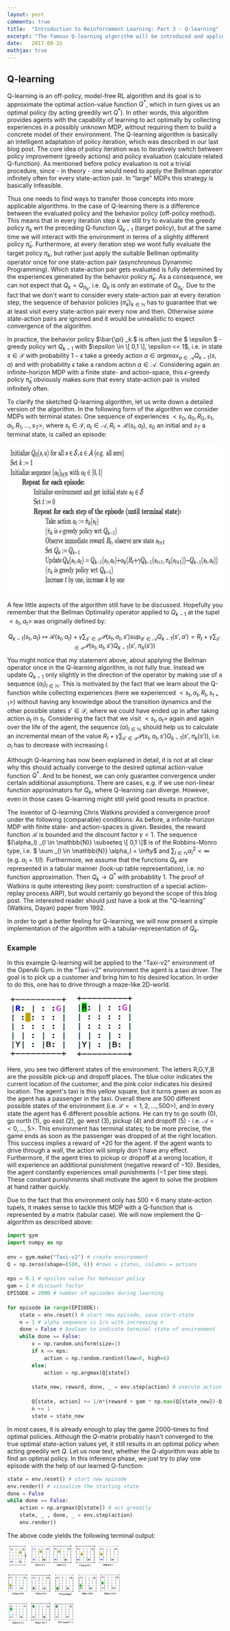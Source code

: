 ```yaml
---
layout: post
comments: true
title:  "Introduction to Reinforcement Learning: Part 3 - Q-learning"
excerpt: "The famous Q-learning algorithm will be introduced and applied to an easy environment of the OpenAI Gym. Besides, Deep Q-Networks will be presented as a powerful application of the Q-learning algorithm."
date:   2017-08-31
mathjax: true
---
```


## Q-learning

Q-learning is an off-policy, model-free RL algorithm and its goal is to approximate the optimal action-value function $Q ^{\ast}$, which in turn gives us an optimal policy (by acting greedily wrt $Q ^{\ast}$). In other words, this algorithm provides agents with the capability of learning to act optimally by collecting experiences in a possibly unknown MDP, without requiring them to build a concrete model of their environment. 
The Q-learning algorithm is basically an intelligent adaptation of policy iteration, which was described in our last blog post. The core idea of policy iteration was to iteratively switch between policy improvement (greedy actions) and policy evaluation (calculate related Q-function). As mentioned before policy evaluation is not a trivial procedure, since - in theory - one would need to apply the Bellman operator infinitely often for every state-action pair. In "large" MDPs this strategy is basically infeasible. 

Thus one needs to find ways to transfer those concepts into more applicable algorithms. 
In the case of Q-learning there is a difference between the evaluated policy and the behavior policy (off-policy method). This means that in every iteration step $k$ we still try to evaluate the greedy policy $\pi_k$ wrt the preceding Q-function $Q_{k-1}$ (target policy), but at the same time we will interact with the environment in terms of a slightly different policy $\bar{\pi}_k$. Furthermore, at every iteration step we wont fully evaluate the target policy $\pi_k$, but rather just apply the suitable Bellman optimality operator once for one state-action pair (asynchronous Dynammic Programming). Which state-action pair gets evaluated is fully determined by the experiences generated by the behavior policy $\bar{\pi}_k$.
As a consequence, we can not expect that $Q_k = Q _{\pi_k}$, i.e. $Q _k$ is only an estimate of $Q _{\pi_k}$. 
Due to the fact that we don't want to consider every state-action pair at every iteration step, the sequence of behavior policies $(\bar{\pi}_k) _ {k \in \mathbb{N}}$ has to guarantee that we at least visit every state-action pair every now and then. Otherwise some state-action pairs are ignored and it would be unrealistic to expect convergence of the algorithm. 

In practice, the behavior policy $\bar{\pi} _k $ is often just the $ \epsilon $ -greedy policy wrt $Q _{k-1}$ with $\epsilon \in \[ 0,1 \], \epsilon << 1$, i.e. in state $s \in \mathcal{S}$ with probability $1 - \epsilon$ take a greedy action $a \in argmax _{a \in \mathcal{A}} Q _{k-1} (s,a)$ and with probability $\epsilon$ take a random action $a \in \mathcal{A}$. Considering again an infinite-horizon MDP with a finite state- and action-space, this $\epsilon$-greedy policy $\bar{\pi}_k$ obviously makes sure that every state-action pair is visited infinitely often. 

To clarify the sketched Q-learning algorithm, let us write down a detailed version of the algorithm. In the following form of the algorithm we consider MDPs with terminal states. One sequence of experiences $<s_0,a_0,R_0,s_1,a_1,R_1,...,s_T>$, where $s_t \in \mathcal{S}, a_t \in \mathcal{A}, R_t = \mathcal{R} (s_t,a_t)$, $s_0$ an initial and $s_T$ a terminal state, is called an episode:

<img src="https://raw.githubusercontent.com/IXI90/IXI90.github.io/master/Q-learning.jpg" width="700" height="350" />

A few little aspects of the algorithm still have to be discussed. Hopefully you remember that the Bellman Optimality operator applied to $Q_{k-1}$ at the tupel $<s_t,a_t>$ was originally defined by:
 
 $$ Q_{k-1} (s_t,a_t) \mapsto \mathcal{R} (s_t,a_t) + \gamma \sum_{ s' \in \mathcal{S} } \mathcal{P} (s_t,a_t,s') sup_{a' \in \mathcal{A}} Q_{k-1} (s', a') = R_t + \gamma \sum_{ s' \in \mathcal{S} } \mathcal{P} (s_t,a_t,s') Q_{k-1} (s', \pi_k (s'))$$

You might notice that my statement above, about applying the Bellman operator once in the Q-learning algorithm, is not fully true. Instead we update $Q_{k-1}$ only slightly in the direction of the operator by making use of a sequence $(\alpha_l) _{l \in \mathbb{N}}$. 
This is motivated by the fact that we learn about the Q-function while collecting experiences (here we experienced $<s _t,a _t,R _t,s _{t+1}>$) without having any knowledge about the transition dynamics and the other possible states $s' \in \mathcal{S}$, where we could have ended up in after taking action $a_t$ in $s_t$. Considering the fact that we visit $<s_t,a_t>$ again and again over the life of the agent, the sequence $(\alpha) _{l \in \mathbb{N}}$ should help us to calculate an incremental mean of the value $R _t + \gamma \sum _{ s' \in \mathcal{S} } \mathcal{P} (s _t,a _t,s') Q _{k-1} (s', \pi_k (s'))$, i.e. $\alpha_l$ has to decrease with increasing $l$.  

Although Q-learning has now been explained in detail, it is not at all clear why this should actually converge to the desired optimal action-value function $Q ^{\ast}$. And to be honest, we can only guarantee convergence under certain additional assumptions. There are cases, e.g. if we use non-linear function approximators for $Q_k$, where Q-learning can diverge. However, even in those cases Q-learning might still yield good results in practice. 

The inventor of Q-learning Chris Watkins provided a convergence proof under the following (comparable) conditions: As before, a infinite-horizon MDP with finite state- and action-spaces is given. Besides, the reward function $\mathcal{R}$ is bounded and the discount factor $\gamma < 1$. The sequence $(\alpha_l) _{l \in \mathbb{N}} \subseteq \[ 0,1 \]$ is of the Robbins-Monro type, i.e. $ \sum _{l \in \mathbb{N}} \alpha_l = \infty$ and $\sum _{l \in \mathbb{N}} \alpha_l^2 < \infty$ (e.g. $\alpha_l = 1/l$). Furthermore, we assume that the functions $Q_k$ are represented in a tabular manner (look-up table representation), i.e. no function approximation.
Then $Q_k \rightarrow Q^{\ast}$ with probability $1$. The proof of Watkins is quite interesting (key point: construction of a special action-replay process ARP), but would certainly go beyond the scope of this blog post. The interested reader should just have a look at the "Q-learning" (Watkins, Dayan) paper from 1992.

In order to get a better feeling for Q-learning, we will now present a simple implementation of the algorithm with a tabular-representation of $Q_k$.

### Example

In this example Q-learning will be applied to the "Taxi-v2" environment of the OpenAI Gym. In the "Taxi-v2" environment the agent is a taxi driver. The goal is to pick up a customer and bring him to his desired location. In order to do this, one has to drive through a maze-like 2D-world.     

<img src="https://raw.githubusercontent.com/IXI90/IXI90.github.io/master/WithoutPassenger.png" width="150" height="150"/> <img src="https://raw.githubusercontent.com/IXI90/IXI90.github.io/master/WithPassenger.png" width="150" height="150"/>

Here, you see two different states of the environment. The letters R,G,Y,B are the possible pick-up and dropoff places. The blue color indicates the current location of the customer, and the pink color indicates his desired location. The agent's taxi is this yellow square, but it turns green as soon as the agent has a passenger in the taxi. 
Overall there are 500 different possible states of the environment (i.e. $\mathcal{S} = <1,2,...,500>$), and in every state the agent has 6 different possible actions. He can try to go south ($0$), go north ($1$), go east ($2$), go west ($3$), pickup ($4$) and dropoff ($5$) - i.e. $\mathcal{A} = <0,...,5>$. This environment has terminal states; to be more precise, the game ends as soon as the passenger was dropped of at the right location. This success implies a reward of $+20$ for the agent. If the agent wants to drive through a wall, the action will simply don't have any effect. Furthermore, if the agent tries to pickup or dropoff at a wrong location, it will experience an additional punishment (negative reward of $-10$). Besides, the agent constantly experiences small punishments ($-1$ per time step). These constant punishments shall motivate the agent to solve the problem at hand rather quickly.  

Due to the fact that this environment only has $500 \times 6$ many state-action tupels, it makes sense to tackle this MDP with a Q-function that is represented by a matrix (tabular case). We will now implement the Q-algorithm as described above:

```python
import gym
import numpy as np

env = gym.make("Taxi-v2") # create environment
Q = np.zeros(shape=(500, 6)) #rows = states, columns = actions

eps = 0.1 # epsilon value for behavior policy
gam = 1 # discount factor
EPISODE = 2000 # number of episodes during learning

for episode in range(EPISODE):
    state = env.reset() # start new episode, save start-state
    n = 1 # alpha sequence is 1/n with increasing n
    done = False # boolean to indicate terminal state of environment
    while done == False:
        x = np.random.uniform(size=1)
        if x <= eps:
            action = np.random.randint(low=0, high=6)
        else:
            action = np.argmax(Q[state])
    
        state_new, reward, done, _ = env.step(action) # execute action

        Q[state, action] += 1/n*(reward + gam * np.max(Q[state_new])-Q[state,action])
        n += 1
        state = state_new
```
In most cases, it is already enough to play the game $2000$-times to find optimal policies. Although the $Q$-matrix probably hasn't converged to the true optimal state-action values yet, it still results in an optimal policy when acting greedily wrt $Q$. 
Let us now test, whether the Q-algorithm was able to find an optimal policy. In this inference phase, we just try to play one episode with the help of our learned Q-function:

```python
state = env.reset() # start new episode
env.render() # visualize the starting state
done = False
while done == False:
    action = np.argmax(Q[state]) # act greedily
    state, _ , done, _ = env.step(action)
    env.render()
```
The above code yields the following terminal output:

<img src="https://raw.githubusercontent.com/IXI90/IXI90.github.io/master/Bildschirmfoto%202017-09-01%20um%2020.40.51.png" width="50" height="50"/> <img src="https://raw.githubusercontent.com/IXI90/IXI90.github.io/master/Bildschirmfoto%202017-09-01%20um%2020.41.04.png" width="50" height="50"/><img src="https://raw.githubusercontent.com/IXI90/IXI90.github.io/master/Bildschirmfoto%202017-09-01%20um%2020.41.13.png" width="50" height="50"/> <img src="https://raw.githubusercontent.com/IXI90/IXI90.github.io/master/Bildschirmfoto%202017-09-01%20um%2020.41.22.png" width="50" height="50"/> <img src="https://raw.githubusercontent.com/IXI90/IXI90.github.io/master/Bildschirmfoto%202017-09-01%20um%2020.41.35.png" width="50" height="50"/> 

<img src="https://raw.githubusercontent.com/IXI90/IXI90.github.io/master/Bildschirmfoto%202017-09-01%20um%2020.41.43.png" width="50" height="50"/> <img src="https://raw.githubusercontent.com/IXI90/IXI90.github.io/master/Bildschirmfoto%202017-09-01%20um%2020.41.52.png" width="50" height="50"/> <img src="https://raw.githubusercontent.com/IXI90/IXI90.github.io/master/Bildschirmfoto%202017-09-01%20um%2020.42.02.png" width="50" height="50"/> <img src="https://raw.githubusercontent.com/IXI90/IXI90.github.io/master/Bildschirmfoto%202017-09-01%20um%2020.42.12.png" width="50" height="50"/> <img src="https://raw.githubusercontent.com/IXI90/IXI90.github.io/master/Bildschirmfoto%202017-09-01%20um%2020.42.18.png" width="50" height="50"/> 

<img src="https://raw.githubusercontent.com/IXI90/IXI90.github.io/master/Bildschirmfoto%202017-09-01%20um%2020.42.24.png" width="50" height="50"/> <img src="https://raw.githubusercontent.com/IXI90/IXI90.github.io/master/Bildschirmfoto%202017-09-01%20um%2020.42.36.png" width="50" height="50"/> <img src="https://raw.githubusercontent.com/IXI90/IXI90.github.io/master/Bildschirmfoto%202017-09-01%20um%2020.42.42.png" width="50" height="50"/> 